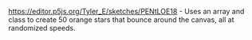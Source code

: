 https://editor.p5js.org/Tyler_E/sketches/PENtLOE18 - Uses an array and class to create 50 orange stars that bounce around the canvas, all at randomized speeds.
